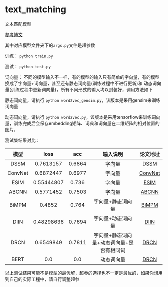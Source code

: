 # text_matching
文本匹配模型

[参考博文](https://blog.csdn.net/u012526436/article/details/90179466)

其中对应模型文件夹下的`args.py`文件是超参数

训练：
`python train.py`

测试：
`python test.py`

词向量：
不同的模型输入不一样，有的模型的输入只有简单的字向量，有的模型换成了字向量+词向量，甚至还有静态词向量(训练过程中不进行更新)和
动态词向量(训练过程中更新词向量)，所有不同形式的输入均以封装好，调用方法如下


静态词向量，请执行
`python word2vec_gensim.py`，该版本是采用gensim来训练词向量

动态词向量，请执行
`python word2vec.py`，该版本是采用tensorflow来训练词向量，训练完成后会保存embedding矩阵、词典和词向量在二维矩阵的相对位置的图片，


测试集结果对比：

模型 | loss | acc | 输入说明 | 论文地址
:-: | :-: | :-: | :-: | :-: |
DSSM | 0.7613157 | 0.6864 | 字向量 | [DSSM](https://posenhuang.github.io/papers/cikm2013_DSSM_fullversion.pdf) |
ConvNet | 0.6872447 | 0.6977 | 字向量 | [ConvNet](http://citeseerx.ist.psu.edu/viewdoc/download?doi=10.1.1.723.6492&rep=rep1&type=pdf) |
ESIM | 0.55444807| 0.736 | 字向量 | [ESIM](https://arxiv.org/pdf/1609.06038.pdf) |
ABCNN | 0.5771452| 0.7503 | 字向量 | [ABCNN](https://arxiv.org/pdf/1512.05193.pdf) |
BiMPM | 0.4852| 0.764 | 字向量+静态词向量 | [BiMPM](https://arxiv.org/pdf/1702.03814.pdf) |
DIIN | 0.48298636| 0.7694 | 字向量+动态词向量 | [DIIN](https://arxiv.org/pdf/1709.04348.pdf) |
DRCN | 0.6549849 | 0.7811 | 字向量+静态词向量+动态词向量+是否有相同词 | [DRCN](https://arxiv.org/pdf/1805.11360.pdf) |
BERT | 0.0 | 0.0 | 动态词向量 | [DRCN](https://arxiv.org/pdf/1805.11360.pdf) |

以上测试结果可能不是模型的最优解，超参的选择也不一定是最优的，如果你想用到自己的实际工程中，请自行调整超参
